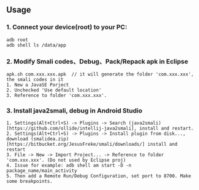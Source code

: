 
## Usage

### 1. Connect your device(root) to your PC:

	adb root
	adb shell ls /data/app



### 2. Modify Smali codes、Debug、Pack/Repack apk in Eclipse
	
	apk.sh com.xxx.xxx.apk	// it will generate the folder 'com.xxx.xxx', the smali codes in it
	1. New a JavaSE Porject
	2. Unchecked 'Use default location'
	3. Reference to folder 'com.xxx.xxx'.


### 3. Install java2smali, debug in Android Studio

	1. Settings(Alt+Ctrl+S) -> Plugins -> Search (java2smali)[https://github.com/ollide/intellij-java2smali], install and restart.
	2. Settings(Alt+Ctrl+S) -> Plugins -> Install plugin from disk..., download (smalidea.zip)[https://bitbucket.org/JesusFreke/smali/downloads/] install and restart
	3. File -> New -> Import Project... -> Reference to folder 'com.xxx.xxx'. (Do not used by Eclipse proj)
	4. Issue for example: adb shell am start -D -n package_name/main_activity
	5. Then add a Remote Run/Debug Configuration, set port to 8700. Make some breakpoints. 
